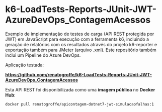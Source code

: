 # k6-LoadTests-Reports-JUnit-JWT-AzureDevOps_ContagemAcessos
Exemplo de implementação de testes de carga (API REST protegida por JWT) em JavaScript para execução com a ferramenta k6, incluindo a geração de relatórios com os resultados através do projeto k6-reporter e exportação também para JMeter (arquivo .xml). Este repositório também inclui um Pipeline do Azure DevOps.

Aplicação testada:

**https://github.com/renatogroffe/k6-LoadTests-Reports-JUnit-JWT-AzureDevOps_ContagemAcessos**


Esta API REST foi disponibilizada como uma **imagem pública** no **Docker Hub**:

```bash
docker pull renatogroffe/apicontagem-dotnet7-jwt-simulacaofalhas:1
```